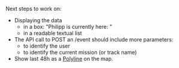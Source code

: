 Next steps to work on:

* Displaying the data
  * in a box: "Philipp is currently here: "
  * in a readable textual list
* The API call to POST an /event should include more parameters:
  * to identify the user
  * to identify the current mission (or track name)
* Show last 48h as a [Polyline](http://leafletjs.com/reference.html#polyline)
  on the map.

